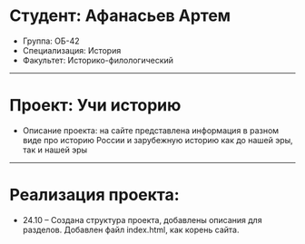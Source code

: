 # Студент: Афанасьев Артем
- Группа: ОБ-42
- Специализация: История
- Факультет: Историко-филологический
---
# Проект: Учи историю
- Описание проекта: на сайте представлена информация в разном виде про историю России и зарубежную историю как до нашей эры, так и нашей эры
---
# Реализация проекта:
- 24.10 – Создана структура проекта, добавлены описания для разделов. Добавлен файл index.html, как корень сайта.